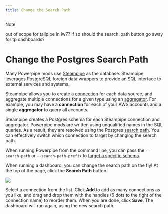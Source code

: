 ```yaml
---
title: Change the Search Path
---
```


> [!NOTE]
> out of scope for tailpipe in lw7? if so should the search_path button go away for tp dashboards?

# Change the Postgres Search Path

Many Powerpipe mods use [Steampipe](http://steampipe.io) as the database.  Steampipe leverages PostgreSQL foreign data wrappers to provide an SQL interface to external services and systems. 

Steampipe allows you to create a [connection](https://steampipe.io/docs/managing/connections) for each data source, and aggregate multiple connections for a given type using an [aggregator](https://steampipe.io/docs/managing/connections#using-aggregators).  For example, you may have a **connection** for each of your AWS accounts and a single **aggregator** to query all accounts.

Steampipe creates a Postgres schema for each Steampipe connection and aggregator.  Powerpipe mods are written using unqualified names in the SQL queries.  As a result, they are resolved using the Postgres [search path](https://steampipe.io/docs/guides/search-path). You can effectively switch which connection to target by changing the search path.

When running Powerpipe from the command line, you can pass the `--search-path` or `--search-path-prefix` to [target a specific schema](/docs/run#targeting-specific-schemas--connections-postgressteampipe).  

When running a dashboard, you can change the search path on the fly!  At the top of the page, click the **Search Path** button.  


![](/images/docs/search_path.png)


Select a connection from the list.  Click **Add** to add as many connections as you like, and drag and drop them with the handles (6 dots to the right of the connection name) to reorder them.  When you are done, click **Save**.  The dashboard will run again, using the new search path.

